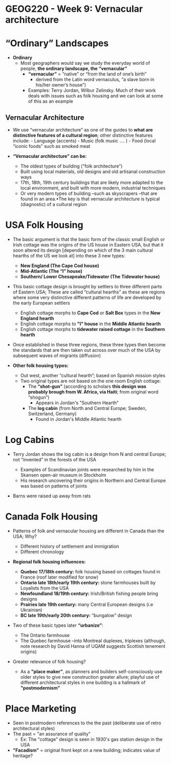 # GEOG220 - Week 9: Vernacular architecture

# “Ordinary” Landscapes
- **Ordinary**
	- Most geographers would say we study the everyday world of people, **the ordinary landscape, the “vernacular”**
		- **“vernacular”** = “native” or “from the land of one’s birth”
			- derived from the Latin word vernaculus, “a slave born in his/her owner’s house”)
		- Examples: Terry Jordan, Wilbur Zelinsky. Much of their work deals with issues such as folk housing and we can look at some of this as an example

## Vernacular Architecture
- We use “vernacular architecture” as one of the guides to **what are distinctive features of a cultural region**; other distinctive features include:
		- Language (accents)
		- Music (folk music .... )
		- Food (local “iconic foods” such as smoked meat

- **“Vernacular architecture” can be:**
	- The oldest types of building (“folk architecture”)
	- Built using local materials, old designs and old artisanal construction ways
	- 17th, 18th, 19th century buildings that are likely more adapted to the local environment, and built with more modern, industrial techniques
	- Or very modern types of building –such as skyscrapers –that are found in an area.•The key is that vernacular architecture is typical (diagnostic) of a cultural region

# USA Folk Housing
- The basic argument is that the basic form of the classic small English or Irish cottage was the origins of the US house in Eastern USA, but that it soon altered its design [depending on which of the 3 main cultural hearths of the US we look at] into these 3 new types:
	- **New England (The Cape Cod house)**
	- **Mid-Atlantic (The “I” house)**
	- **Southern/ Lower Chesapeake/Tidewater (The Tidewater house)**

- This basic cottage design is brought by settlers to three different parts of Eastern USA; These are called “cultural hearths” as these are regions where some very distinctive different patterns of life are developed by the early European settlers
	- English cottage morphs to **Cape Cod** or **Salt Box** types in the **New England hearth**
	- English cottage morphs to **"I" house** in the **Middle Atlantic hearth**
	- English cottage morphs to **tidewater raised cottage** in the **Southern hearth**

- Once established in these three regions, these three types then become the standards that are then taken out across over much of the USA by subsequent waves of migrants (diffusion)

- **Other folk housing types:**
	- Out west, another “cultural hearth”; based on Spanish mission styles
	- Two original types are not based on the one room English cottage:
		- The **“shot-gun”** (according to scholars **this design was probably brough from W. Africa, via Haiti**; from original word “shogun”)
			- Appears in Jordan's "Southern Hearth"
		- The **log cabin** (from North and Central Europe; Sweden, Switzerland, Germany)
			- Found in Jordan's Middle Atlantic hearth

# Log Cabins
- Terry Jordan shows the log cabin is a design from N and central Europe; not “invented” in the forests of the USA
	- Examples of Scandinavian joints were researched by him in the Skansen open-air museum in Stockholm
	- His research uncovering their origins in Northern and Central Europe was based on patterns of joints

- Barns were raised up away from rats

# Canada Folk Housing
- Patterns of folk and vernacular housing are different in Canada than the USA; Why?
	- Different history of settlement and immigration
	- Different chronology

- **Regional folk housing influences:**
	- **Quebec 17/18th century:** folk housing based on cottages found in France (roof later modified for snow)
	- **Ontario late 18th/early 19th century:** stone farmhouses built by Loyalists from the USA
	- **Newfoundland 18/19th century:** Irish/British fishing people bring designs
	- **Prairies late 19th century:** many Central European designs (i.e Ukrainian)
	- **BC late 19th/early 20th century:** “bungalow” design

- Two of these basic types later **“urbanize”**:
	- The Ontario farmhouse
	- The Quebec farmhouse –into Montreal duplexes, triplexes (although, note research by David Hanna of UQAM suggests Scottish tenement origins)

- Greater relevance of folk housing?
	- As a **"place maker"**, as planners and builders self-consciously use older styles to give new construction greater allure; playful use of different architectural styles in one building is a hallmark of **"postmodernism"**

# Place Marketing
- Seen in postmodern references to the the past (deliberate use of retro architectural styles)
- The past = "an assurance of quality"
	- Ex: The "cottage" design is seen in 1930's gas station design in the USA
- **"Facadism"** = original front kept on a new building; indicates value of heritage?